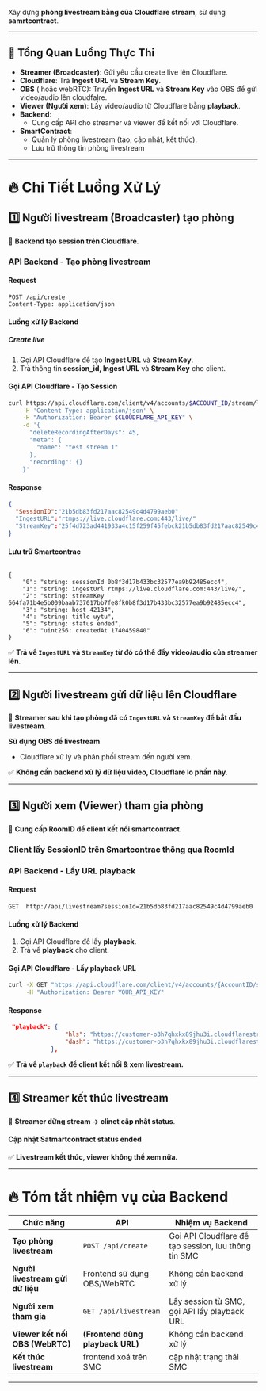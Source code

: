 Xây dựng **phòng livestream bằng của Cloudflare stream**, sử dụng **samrtcontract**.

---

## 🚀 **Tổng Quan Luồng Thực Thi**
- **Streamer (Broadcaster)**: Gửi yêu cầu create live lên Cloudflare.
- **Cloudflare**: Trả **Ingest URL** và **Stream Key**.
- **OBS** ( hoặc webRTC): Truyền **Ingest URL** và **Stream Key** vào OBS để gửi video/audio lên cloudfalre.
- **Viewer (Người xem)**: Lấy video/audio từ Cloudflare bằng **playback**.
- **Backend**:
  - Cung cấp API cho streamer và viewer để kết nối với Cloudflare.  
- **SmartContract**:  
  - Quản lý phòng livestream (tạo, cập nhật, kết thúc).  
  - Lưu trữ thông tin phòng livestream  

---

# 🔥 **Chi Tiết Luồng Xử Lý**
## 1️⃣ **Người livestream (Broadcaster) tạo phòng**
📌 **Backend tạo session trên Cloudflare**.  

### **API Backend - Tạo phòng livestream**
#### **Request**
```http
POST /api/create
Content-Type: application/json
```
#### **Luồng xử lý Backend**
##### **Create live**
1. Gọi API Cloudflare để tạo **Ingest URL** và **Stream Key**.  
2. Trả thông tin **session_id, Ingest URL** và **Stream Key** cho client.    

#### **Gọi API Cloudflare - Tạo Session**
```bash
curl https://api.cloudflare.com/client/v4/accounts/$ACCOUNT_ID/stream/live_inputs \
    -H 'Content-Type: application/json' \
    -H "Authorization: Bearer $CLOUDFLARE_API_KEY" \
    -d '{
      "deleteRecordingAfterDays": 45,
      "meta": {
        "name": "test stream 1"
      },
      "recording": {}
    }'
```
#### **Response**
```json
{
  "SessionID":"21b5db83fd217aac82549c4d4799aeb0"
  "IngestURL":"rtmps://live.cloudflare.com:443/live/"
  "StreamKey":"25f4d723ad441933a4c15f259f45febck21b5db83fd217aac82549c4d4799aeb0"
}
```
#### **Lưu trữ Smartcontrac**
```

{
	"0": "string: sessionId 0b8f3d17b433bc32577ea9b92485ecc4",
	"1": "string: ingestUrl rtmps://live.cloudflare.com:443/live/",
	"2": "string: streamKey 664fa71b4e5b009baab737017bb7fe8fk0b8f3d17b433bc32577ea9b92485ecc4",
	"3": "string: host 42134",
	"4": "string: title uytu",
	"5": "string: status ended",
	"6": "uint256: createdAt 1740459840"
}
```

✅ **Trả về `IngestURL`  và `StreamKey` từ đó có thể đẩy video/audio của streamer lên**.  

---

## 2️⃣ **Người livestream gửi dữ liệu lên Cloudflare**
📌 **Streamer sau khi tạo phòng đã có `IngestURL`  và `StreamKey` để bắt đầu livestream**.

   **Sử dụng OBS để livestream**
- Cloudflare xử lý và phân phối stream đến người xem.  


✅ **Không cần backend xử lý dữ liệu video, Cloudflare lo phần này.**  

---

## 3️⃣ **Người xem (Viewer) tham gia phòng**
📌 **Cung cấp RoomID để client kết nối smartcontract**.  

### Client lấy SessionID trên Smartcontrac thông qua RoomId
### **API Backend - Lấy URL playback**
#### **Request**
```http
GET  http://api/livestream?sessionId=21b5db83fd217aac82549c4d4799aeb0
```
#### **Luồng xử lý Backend**  
1. Gọi API Cloudflare để lấy **playback**.  
3. Trả về **playback** cho client.  

#### **Gọi API Cloudflare - Lấy playback URL**
```bash
curl -X GET "https://api.cloudflare.com/client/v4/accounts/{AccountID/stream/live_inputs/{sessionId}/videos" \
     -H "Authorization: Bearer YOUR_API_KEY"
```
#### **Response**
```json
 "playback": {
                "hls": "https://customer-o3h7qhxkx89jhu3i.cloudflarestream.com/19ef3a1efb5c5d6719af43bc51515df7/manifest/video.m3u8",
                "dash": "https://customer-o3h7qhxkx89jhu3i.cloudflarestream.com/19ef3a1efb5c5d6719af43bc51515df7/manifest/video.mpd"
            },
```
✅ **Trả về `playback` để client kết nối & xem livestream.**  

---

## 4️⃣ **Streamer kết thúc livestream**
📌 **Streamer dừng stream → clinet cập nhật status**.  

#### **Cập nhật Satmartcontract status ended**

✅ **Livestream kết thúc, viewer không thể xem nữa.**  

---

# 🔥 **Tóm tắt nhiệm vụ của Backend**
| **Chức năng** | **API** | **Nhiệm vụ Backend** |
|--------------|--------|-----------------|
| **Tạo phòng livestream** | `POST /api/create` | Gọi API Cloudflare để tạo session, lưu thông tin SMC |
| **Người livestream gửi dữ liệu** | Frontend sử dụng OBS/WebRTC| Không cần backend xử lý |
| **Người xem tham gia** | `GET /api/livestream` | Lấy session từ SMC, gọi API lấy playback URL |
| **Viewer kết nối OBS (WebRTC)** | **(Frontend dùng playback URL)** | Không cần backend xử lý |
| **Kết thúc livestream** | frontend xoá trên SMC| cập nhật trạng thái SMC |

---
